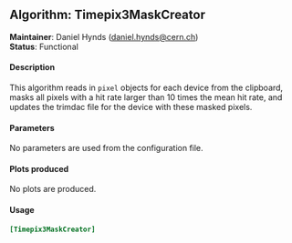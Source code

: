 ## Algorithm: Timepix3MaskCreator
**Maintainer**: Daniel Hynds (<daniel.hynds@cern.ch>)  
**Status**: Functional

#### Description
This algorithm reads in `pixel` objects for each device from the clipboard, masks all pixels with a hit rate larger than 10 times the mean hit rate, and updates the trimdac file for the device with these masked pixels.

#### Parameters
No parameters are used from the configuration file.

#### Plots produced
No plots are produced.

#### Usage
```toml
[Timepix3MaskCreator]
```